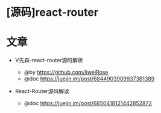 # [源码]react-router

# 文章

- V先森-react-router源码解析
  - @by https://github.com/liweiRose
  - @doc https://juejin.im/post/6844903909937381389

- React-Router源码解读
  - @doc https://juejin.im/post/6850418121442852872